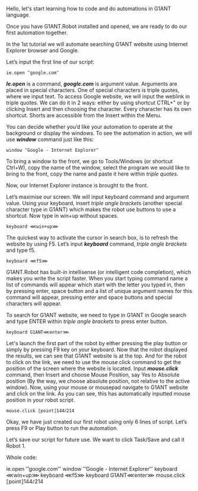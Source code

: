 Hello, let's start learning how to code and do automations in G1ANT language.


Once you have G1ANT.Robot installed and opened, we are ready to do our first automation together. 

In the 1st tutorial we will automate searching G1ANT website using Internet Explorer browser and Google.

Let’s input the first line of our script:

```
ie.open ‴google.com‴ 
```

***Ie.open*** is a command, ***google.com*** is argument value. Arguments are placed in special characters. One of special characters is triple quotes, where we input text. To access Google website, we will input the weblink in triple quotes. We can do it in 2 ways: either by using shortcut CTRL+" or by clicking Insert and then choosing the character. Every character has its own shortcut. Shorts are accessible from the Insert within the Menu.

You can decide whether you’d like your automation to operate at the background or display the windows. To see the automation in action, we will use ***window*** command just like this:

```
window ‴Google - Internet Explorer‴	 
```

To bring a window to the front, we go to Tools/Windows (or shortcut Ctrl+W), copy the name of the window, select the program we would like to bring to the front, copy the name and paste it here within *triple quotes*.

Now, our Internet Explorer instance is brought to the front.

Let’s maximise our screen. We will input keyboard command and argument value. Using your keyboard, insert *triple angle brackets* (another special character type in G1ANT) which makes the robot use buttons to use a shortcut. Now type in win+up without spaces. 

```
keyboard ⋘win+up⋙
```

The quickest way to activate the cursor in search box, is to refresh the website by using F5. Let’s input ***keyboard*** command, *triple angle brackets* and type f5. 

```
keyboard ⋘f5⋙
```

G1ANT.Robot has built-in intellisense (or intelligent code completion), which makes you write the script faster. When you start typing command name a list of commands will appear which start with the letter you typed in, then by pressing enter, space button and a list of unique argument names for this command will appear, pressing enter and space buttons and special characters will appear. 

To search for G1ANT website, we need to type in G1ANT in Google search and type ENTER within *triple angle brackets* to press enter button. 

```
keyboard G1ANT⋘enter⋙
```

Let's launch the first part of the robot by either pressing the play button or simply by pressing F9 key on your keyboard. Now that the robot displayed the results, we can see that G1ANT website is at the top. And for the robot to click on the link, we need to use the mouse click command to get the position of the screen where the website is located. Input ***mouse.click*** command, then Insert and choose Mouse Position, say Yes to Absolute position (By the way, we choose absolute position, not relative to the active window). Now, using your mouse or mousepad navigate to G1ANT website and click on the link. As you can see, this has automatically inputted mouse position in your robot script. 

```
mouse.click ⟦point⟧144⫽214
```

Okay, we have just created our first robot using only 6 lines of script. Let’s press F9 or Play button to run the automation.

Let’s save our script for future use. We want to click Task/Save and call it Robot 1.  


Whole code:

ie.open ‴google.com‴
window ‴Google - Internet Explorer‴
keyboard ⋘win+up⋙
keyboard ⋘f5⋙
keyboard G1ANT⋘enter⋙
mouse.click ⟦point⟧144⫽214
